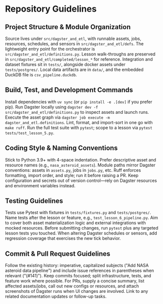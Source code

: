# Repository Guidelines

## Project Structure & Module Organization
Source lives under `src/dagster_and_etl`, with runnable assets, jobs, resources, schedules, and sensors in `src/dagster_and_etl/defs`. The lightweight entry point for the orchestrator is `src/dagster_and_etl/definitions.py`. Lesson walk-throughs are preserved in `src/dagster_and_etl/completed/lesson_*` for reference. Integration and dataset fixtures sit in `tests/`, alongside docker assets under `tests/postgres/`. Local data artifacts are in `data/`, and the embedded DuckDB file is `csv_pipeline.duckdb`.

## Build, Test, and Development Commands
Install dependencies with `uv sync` (or `pip install -e .[dev]` if you prefer pip). Run Dagster locally using `dagster dev -f src/dagster_and_etl/definitions.py` to inspect assets and launch runs. Execute the asset graph via `dagster job execute -m dagster_and_etl.definitions`. Lint, format, and import-sort in one go with `make ruff`. Run the full test suite with `pytest`; scope to a lesson via `pytest tests/test_lesson_5.py`.

## Coding Style & Naming Conventions
Stick to Python 3.9+ with 4-space indentation. Prefer descriptive asset and resource names (e.g., `nasa_asteroid_assets`). Module paths mirror Dagster conventions: assets in `assets.py`, jobs in `jobs.py`, etc. Ruff enforces formatting, import order, and style; run it before raising a PR. Keep configuration and secrets out of version control—rely on Dagster resources and environment variables instead.

## Testing Guidelines
Tests use Pytest with fixtures in `tests/fixtures.py` and `tests/postgres/`. Name tests after the lesson or feature, e.g., `test_lesson_6_pipeline.py`. Aim to cover both asset materialization logic and external integrations with mocked resources. Before submitting changes, run `pytest` plus any targeted lesson tests you touched. When altering Dagster schedules or sensors, add regression coverage that exercises the new tick behavior.

## Commit & Pull Request Guidelines
Follow the existing history: imperative, capitalized subjects ("Add NASA asteroid data pipeline") and include issue references in parentheses when relevant ("(#141)"). Keep commits focused; split infrastructure, tests, and feature work where possible. For PRs, supply a concise summary, list affected assets/jobs, call out new configs or resources, and attach screenshots of Dagster runs when UI changes are involved. Link to any related documentation updates or follow-up tasks.
